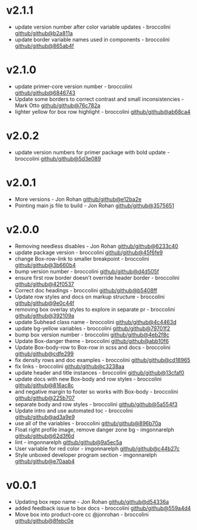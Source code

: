 # v2.1.1

 * update version number after color variable updates - broccolini [github/github@b2a811a](https://github.com/github/github/commit/b2a811a)
 * update border variable names used in components - broccolini [github/github@865ab4f](https://github.com/github/github/commit/865ab4f)

# v2.1.0

 * update primer-core version number - broccolini [github/github@6846743](https://github.com/github/github/commit/6846743)
 * Update some borders to correct contrast and small inconsistencies - Mark Otto [github/github@76c782a](https://github.com/github/github/commit/76c782a)
 * lighter yellow for box row highlight - broccolini [github/github@ab68ca4](https://github.com/github/github/commit/ab68ca4)

# v2.0.2

 * update version numbers for primer package with bold update - broccolini [github/github@5d3e089](https://github.com/github/github/commit/5d3e089)

# v2.0.1

 * More versions - Jon Rohan [github/github@e12ba2e](https://github.com/github/github/commit/e12ba2e)
 * Pointing main js file to build - Jon Rohan [github/github@3575651](https://github.com/github/github/commit/3575651)

# v2.0.0

 * Removing needless disables - Jon Rohan [github/github@6233c40](https://github.com/github/github/commit/6233c40)
 * update package version - broccolini [github/github@45f6fe9](https://github.com/github/github/commit/45f6fe9)
 * change Box-row-link to smaller breakpoint - broccolini [github/github@3b660b4](https://github.com/github/github/commit/3b660b4)
 * bump version number - broccolini [github/github@d4d505f](https://github.com/github/github/commit/d4d505f)
 * ensure first row border doesn't override header border - broccolini [github/github@42f0537](https://github.com/github/github/commit/42f0537)
 * Correct doc headings - broccolini [github/github@b5408ff](https://github.com/github/github/commit/b5408ff)
 * Update row styles and docs on markup structure - broccolini [github/github@9e0c44f](https://github.com/github/github/commit/9e0c44f)
 * removing box overlay styles to explore in separate pr - broccolini [github/github@392109a](https://github.com/github/github/commit/392109a)
 * update Subhead class name - broccolini [github/github@4c4463d](https://github.com/github/github/commit/4c4463d)
 * update bg-yellow variables - broccolini [github/github@79701f2](https://github.com/github/github/commit/79701f2)
 * bump box version number - broccolini [github/github@4eb2f8c](https://github.com/github/github/commit/4eb2f8c)
 * Update Box-danger theme - broccolini [github/github@abb10f6](https://github.com/github/github/commit/abb10f6)
 * Update Box-body-row to Box-row in scss and docs - broccolini [github/github@cdfe299](https://github.com/github/github/commit/cdfe299)
 * fix density rows and doc examples - broccolini [github/github@cd18965](https://github.com/github/github/commit/cd18965)
 * fix links - broccolini [github/github@c3238aa](https://github.com/github/github/commit/c3238aa)
 * update header and title instances - broccolini [github/github@13cfaf0](https://github.com/github/github/commit/13cfaf0)
 * update docs with new Box-body and row styles - broccolini [github/github@816ac8c](https://github.com/github/github/commit/816ac8c)
 * and negative margin to footer so works with Box-body - broccolini [github/github@225b707](https://github.com/github/github/commit/225b707)
 * separate body and row styles - broccolini [github/github@5a554f3](https://github.com/github/github/commit/5a554f3)
 * Update intro and use automated toc - broccolini [github/github@ad3a9e9](https://github.com/github/github/commit/ad3a9e9)
 * use all of the variables - broccolini [github/github@896b70a](https://github.com/github/github/commit/896b70a)
 * Float right profile image, remove danger zone bg - imgonnarelph [github/github@62d3f6d](https://github.com/github/github/commit/62d3f6d)
 * lint - imgonnarelph [github/github@9a5ec5a](https://github.com/github/github/commit/9a5ec5a)
 * User variable for red color - imgonnarelph [github/github@c44b27c](https://github.com/github/github/commit/c44b27c)
 * Style unboxed developer program section - imgonnarelph [github/github@e70aab4](https://github.com/github/github/commit/e70aab4)

# v0.0.1

 * Updating box repo name - Jon Rohan [github/github@d54336a](https://github.com/github/github/commit/d54336a)
 * added feedback issue to box docs - broccolini [github/github@559a4d4](https://github.com/github/github/commit/559a4d4)
 * Move box into product-core cc @jonrohan - broccolini [github/github@8febc0e](https://github.com/github/github/commit/8febc0e)